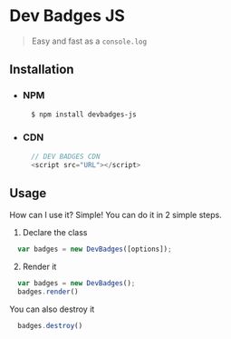 # Dev Badges JS
> Easy and fast as a `console.log`

## Installation

- ### NPM
  ```bash
    $ npm install devbadges-js
  ```

- ### CDN
  ```js
    // DEV BADGES CDN
    <script src="URL"></script>
  ```

## Usage
How can I use it? Simple! You can do it in 2 simple steps.

1. Declare the class
  ```js
    var badges = new DevBadges([options]);
  ```

2. Render it
  ```js
    var badges = new DevBadges();
    badges.render()
  ```

You can also destroy it
```js
  badges.destroy()
```
